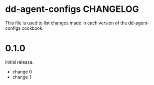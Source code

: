 # dd-agent-configs CHANGELOG

This file is used to list changes made in each version of the dd-agent-configs cookbook.

# 0.1.0

Initial release.

- change 0
- change 1


